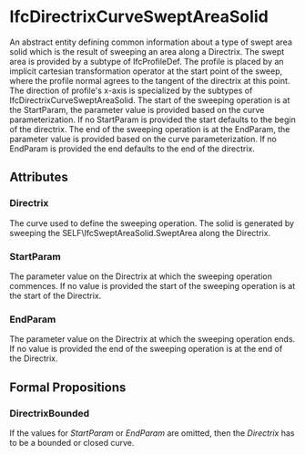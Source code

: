 # IfcDirectrixCurveSweptAreaSolid

An abstract entity defining common information about a type of swept area solid which is the result of sweeping an area along a Directrix. The swept area is provided by a subtype of IfcProfileDef. The profile is placed by an implicit cartesian transformation operator at the start point of the sweep, where the profile normal agrees to the tangent of the directrix at this point. The direction of profile's x-axis is specialized by the subtypes of IfcDirectrixCurveSweptAreaSolid.
The start of the sweeping operation is at the StartParam, the parameter value is provided based on the curve parameterization. If no StartParam is provided the start defaults to the begin of the directrix. The end of the sweeping operation is at the EndParam, the parameter value is provided based on the curve parameterization. If no EndParam is provided the end defaults to the end of the directrix.

## Attributes

### Directrix
The curve used to define the sweeping operation. The solid is generated by sweeping the SELF\IfcSweptAreaSolid.SweptArea along the Directrix.

### StartParam
The parameter value on the Directrix at which the sweeping operation commences. If no value is provided the start of the sweeping operation is at the start of the Directrix.

### EndParam
The parameter value on the Directrix at which the sweeping operation ends. If no value is provided the end of the sweeping operation is at the end of the Directrix.

## Formal Propositions

### DirectrixBounded
If the values for _StartParam_ or _EndParam_ are omitted, then the _Directrix_ has to be a bounded or closed curve.
